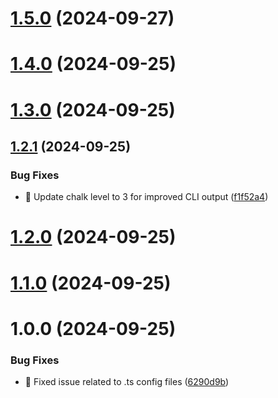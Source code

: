 # [1.5.0](https://github.com/amir-ben-shimol/intro-cli/compare/v1.4.0...v1.5.0) (2024-09-27)

# [1.4.0](https://github.com/amir-ben-shimol/intro-cli/compare/v1.3.0...v1.4.0) (2024-09-25)

# [1.3.0](https://github.com/amir-ben-shimol/intro-cli/compare/v1.2.1...v1.3.0) (2024-09-25)

## [1.2.1](https://github.com/amir-ben-shimol/intro-cli/compare/v1.2.0...v1.2.1) (2024-09-25)


### Bug Fixes

* 🐞 Update chalk level to 3 for improved CLI output ([f1f52a4](https://github.com/amir-ben-shimol/intro-cli/commit/f1f52a45b6843b9c1b4fc10e81d6bc046566e31c))

# [1.2.0](https://github.com/amir-ben-shimol/intro-cli/compare/v1.1.0...v1.2.0) (2024-09-25)

# [1.1.0](https://github.com/amir-ben-shimol/intro-cli/compare/v1.0.0...v1.1.0) (2024-09-25)

# 1.0.0 (2024-09-25)


### Bug Fixes

* 🐞 Fixed issue related to .ts config files ([6290d9b](https://github.com/amir-ben-shimol/intro-cli/commit/6290d9b70861828a57fc42d801287e5b25f42fd0))
